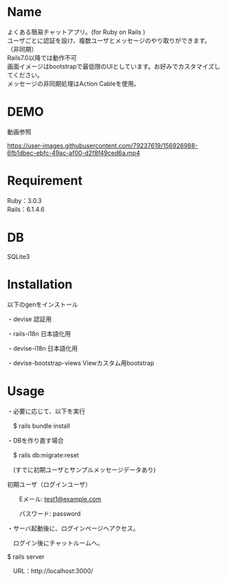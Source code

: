 # Name

よくある簡易チャットアプリ。(for Ruby on Rails )<br/>
ユーザごとに認証を設け、複数ユーザとメッセージのやり取りができます。
（非同期）
<br/>
Rails7.0以降では動作不可
<br/>
画面イメージはbootstrapで最低限のUIとしています。お好みでカスタマイズしてください。
<br/>
メッセージの非同期処理はAction Cableを使用。
# DEMO

動画参照



https://user-images.githubusercontent.com/79237619/156926988-6fb1dbec-ebfc-49ac-af00-d2f8f49ced6a.mp4



# Requirement

Ruby：3.0.3<br/>
Rails：6.1.4.6


# DB

SQLite3


# Installation

以下のgenをインストール

・devise   認証用

・rails-i18n   日本語化用

・devise-i18n  日本語化用

・devise-bootstrap-views    Viewカスタム用bootstrap

# Usage
・必要に応じて、以下を実行

　$ rails bundle install
　
 
・DBを作り直す場合

　$ rails db:migrate:reset
 
　(すでに初期ユーザとサンプルメッセージデータあり)
　
　<br/>
 
   初期ユーザ（ログインユーザ）
 
　　Eメール: test1@example.com
  
　　パスワード: password


・サーバ起動後に、ログインページへアクセス。<br/>

　ログイン後にチャットルームへ。
 
   $ rails server
  
　URL：http://localhost:3000/

